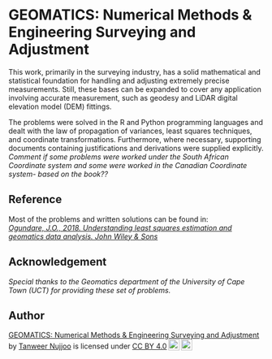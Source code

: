 # GEOMATICS: Numerical Methods & Engineering Surveying and Adjustment
This work, primarily in the surveying industry, has a solid mathematical and statistical foundation for handling and adjusting extremely precise measurements. Still, these bases can be expanded to cover any application involving accurate measurement, such as geodesy and LiDAR digital elevation model (DEM) fittings.

The problems were solved in the R and Python programming languages and dealt with the law of propagation of variances, least squares techniques, and coordinate transformations. Furthermore, where necessary, supporting documents containing justifications and derivations were supplied explicitly. *Comment if some problems were worked under the South African Coordinate system and some were worked in the Canadian Coordinate system- based on the book??*

## Reference
Most of the problems and written solutions can be found in: <br /> 
[*Ogundare, J.O., 2018. Understanding least squares estimation and geomatics data analysis. John Wiley & Sons*](https://books.google.co.za/books?id=hn9xDwAAQBAJ&lpg=PA13&ots=nqrk_IMUqm&dq=Understanding%20Least%20Squares%20Estimation%20and%20Geomatics%20Data%20Analysis&lr&pg=PP1#v=onepage&q=Understanding%20Least%20Squares%20Estimation%20and%20Geomatics%20Data%20Analysis&f=false)

## Acknowledgement
*Special thanks to the Geomatics department of the University of Cape Town (UCT) for providing these set of problems.*

## Author
<p xmlns:cc="http://creativecommons.org/ns#" xmlns:dct="http://purl.org/dc/terms/"><a property="dct:title" rel="cc:attributionURL" href="https://github.com/STR-Nujjoo/Geomatics--Num-Meth-and-Eng-Surv-and-Adj">GEOMATICS: Numerical Methods & Engineering Surveying and Adjustment</a> by <a rel="cc:attributionURL dct:creator" property="cc:attributionName" href="https://github.com/STR-Nujjoo">Tanweer Nujjoo</a> is licensed under <a href="http://creativecommons.org/licenses/by/4.0/?ref=chooser-v1" target="_blank" rel="license noopener noreferrer" style="display:inline-block;">CC BY 4.0<img style="height:22px!important;margin-left:3px;vertical-align:text-bottom;" src="https://mirrors.creativecommons.org/presskit/icons/cc.svg?ref=chooser-v1"><img style="height:22px!important;margin-left:3px;vertical-align:text-bottom;" src="https://mirrors.creativecommons.org/presskit/icons/by.svg?ref=chooser-v1"></a></p>
